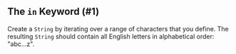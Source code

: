 ## The `in` Keyword (#1)

Create a `String` by iterating over a range of characters that you define. The
resulting `String` should contain all English letters in alphabetical order:
"abc...z".
